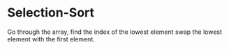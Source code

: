 # Selection-Sort
Go through the array, find the index of the lowest element swap the lowest element with the first element. 
